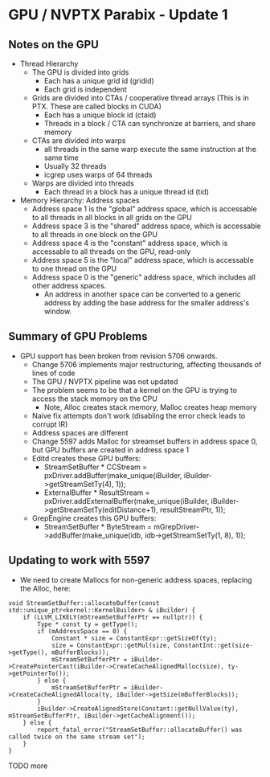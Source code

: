 # GPU / NVPTX Parabix - Update 1

## Notes on the GPU

* Thread Hierarchy
  * The GPU is divided into grids
    * Each has a unique grid id (gridid)
    * Each grid is independent
  * Grids are divided into CTAs / cooperative thread arrays (This is in PTX. These are called blocks in CUDA)
    * Each has a unique block id (ctaid)
    * Threads in a block / CTA can synchronize at barriers, and share memory
  * CTAs are divided into warps
    * all threads in the same warp execute the same instruction at the same time
    * Usually 32 threads
    * icgrep uses warps of 64 threads
  * Warps are divided into threads
    * Each thread in a block has a unique thread id (tid)
* Memory Hierarchy: Address spaces
  * Address space 1 is the "global" address space, which is accessable to all threads in all blocks in all grids on the GPU
  * Address space 3 is the "shared" address space, which is accessable to all threads in one block on the GPU
  * Address space 4 is the "constant" address space, which is accessable to all threads on the GPU, read-only
  * Address space 5 is the "local" address space, which is accessable to one thread on the GPU
  * Address space 0 is the "generic" address space, which includes all other address spaces.
    * An address in another space can be converted to a generic address by adding the base address for the smaller address's window.

## Summary of GPU Problems

* GPU support has been broken from revision 5706 onwards.
  * Change 5706 implements major restructuring, affecting thousands of lines of code
  * The GPU / NVPTX pipeline was not updated
  * The problem seems to be that a kernel on the GPU is trying to access the stack memory on the CPU
    * Note, Alloc creates stack memory, Malloc creates heap memory
  * Naive fix attempts don't work (disabling the error check leads to corrupt IR)
  * Address spaces are different
  * Change 5597 adds Malloc for streamset buffers in address space 0, but GPU buffers are created in address space 1
  * Editd creates these GPU buffers:
    * StreamSetBuffer * CCStream = pxDriver.addBuffer(make_unique<SourceBuffer>(iBuilder, iBuilder->getStreamSetTy(4), 1));
    * ExternalBuffer * ResultStream = pxDriver.addExternalBuffer(make_unique<ExternalBuffer>(iBuilder, iBuilder->getStreamSetTy(editDistance+1), resultStreamPtr, 1));
  * GrepEngine creates this GPU buffers:
    * StreamSetBuffer * ByteStream = mGrepDriver->addBuffer(make_unique<SourceBuffer>(idb, idb->getStreamSetTy(1, 8), 1));

## Updating to work with 5597

* We need to create Mallocs for non-generic address spaces, replacing the Alloc, here:
``` {c++}
void StreamSetBuffer::allocateBuffer(const std::unique_ptr<kernel::KernelBuilder> & iBuilder) {
    if (LLVM_LIKELY(mStreamSetBufferPtr == nullptr)) {
        Type * const ty = getType();
        if (mAddressSpace == 0) {
            Constant * size = ConstantExpr::getSizeOf(ty);
            size = ConstantExpr::getMul(size, ConstantInt::get(size->getType(), mBufferBlocks));
            mStreamSetBufferPtr = iBuilder->CreatePointerCast(iBuilder->CreateCacheAlignedMalloc(size), ty->getPointerTo());
        } else {
            mStreamSetBufferPtr = iBuilder->CreateCacheAlignedAlloca(ty, iBuilder->getSize(mBufferBlocks));
        }
        iBuilder->CreateAlignedStore(Constant::getNullValue(ty), mStreamSetBufferPtr, iBuilder->getCacheAlignment());
    } else {
        report_fatal_error("StreamSetBuffer::allocateBuffer() was called twice on the same stream set");
    }
}
```

TODO
more
